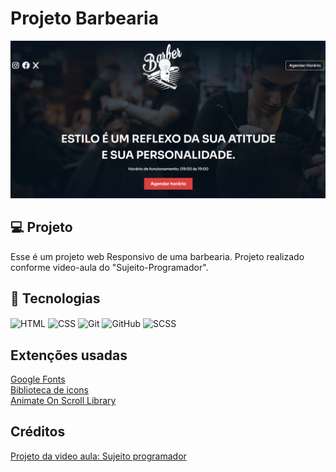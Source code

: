 # Projeto Barbearia


<img src="image.png" alt="Demonstração do projeto"/>


## 💻 Projeto

Esse é um projeto web Responsivo de uma barbearia. Projeto realizado conforme video-aula do "Sujeito-Programador".


## 🚀 Tecnologias

<img align="center" alt="HTML" src="https://img.shields.io/badge/HTML5-E34F26?style=for-the-badge&logo=html5&logoColor=white">
<img align="center" alt="CSS" src="https://img.shields.io/badge/CSS3-1572B6?style=for-the-badge&logo=css3&logoColor=white">
<img align="center" alt="Git" src="https://img.shields.io/badge/GIT-E44C30?style=for-the-badge&logo=git&logoColor=white">
<img align="center" alt="GitHub" src="https://img.shields.io/badge/GitHub-100000?style=for-the-badge&logo=github&logoColor=white">
<img align="center" alt="SCSS" src="https://img.shields.io/badge/Sass-CC6699?style=for-the-badge&logo=sass&logoColor=white">

## Extenções usadas

<a href="https://fonts.google.com/specimen/Sora" target="_blank">Google Fonts</a><br>
<a href="https://drive.google.com/file/d/13lnB6_US9f8E7GpUucRSBPF-CGjAOzTR/view" target="_blank">Biblioteca de icons</a><br>
<a href="https://michalsnik.github.io/aos/" target="_blank">Animate On Scroll Library</a>

## Créditos

<a href="https://www.youtube.com/watch?v=Fzc_dnqD-V0" target="_blank">Projeto da video aula: Sujeito programador</a>

